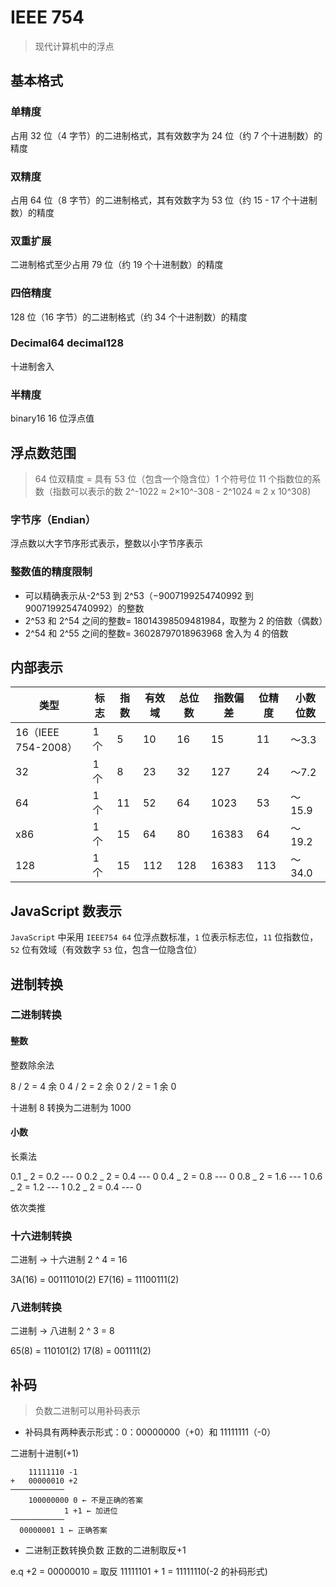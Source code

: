 # IEEE 754

> 现代计算机中的浮点

## 基本格式

### 单精度

占用 32 位（4 字节）的二进制格式，其有效数字为 24 位（约 7 个十进制数）的精度

### 双精度

占用 64 位（8 字节）的二进制格式，其有效数字为 53 位（约 15 - 17 个十进制数）的精度

### 双重扩展

二进制格式至少占用 79 位（约 19 个十进制数）的精度

### 四倍精度

128 位（16 字节）的二进制格式（约 34 个十进制数）的精度

### Decimal64 decimal128

十进制舍入

### 半精度

binary16 16 位浮点值

## 浮点数范围

> 64 位双精度 = 具有 53 位（包含一个隐含位）1 个符号位 11 个指数位的系数（指数可以表示的数 2^-1022 ≈ 2×10^-308 - 2^1024 ≈ 2 x 10^308)

### 字节序（Endian）

浮点数以大字节序形式表示，整数以小字节序表示

### 整数值的精度限制

- 可以精确表示从-2^53 到 2^53（−9007199254740992 到 9007199254740992）的整数
- 2^53 和 2^54 之间的整数= 18014398509481984，取整为 2 的倍数（偶数）
- 2^54 和 2^55 之间的整数= 36028797018963968 舍入为 4 的倍数

## 内部表示

| 类型                | 标志 | 指数 | 有效域 | 总位数 | 指数偏差 | 位精度 | 小数位数 |
| ------------------- | ---- | ---- | ------ | ------ | -------- | ------ | -------- |
| 16（IEEE 754-2008） | 1 个 | 5    | 10     | 16     | 15       | 11     | 〜3.3    |
| 32                  | 1 个 | 8    | 23     | 32     | 127      | 24     | 〜7.2    |
| 64                  | 1 个 | 11   | 52     | 64     | 1023     | 53     | 〜15.9   |
| x86                 | 1 个 | 15   | 64     | 80     | 16383    | 64     | 〜19.2   |
| 128                 | 1 个 | 15   | 112    | 128    | 16383    | 113    | 〜34.0   |

## JavaScript 数表示

`JavaScript` 中采用 `IEEE754 64` 位浮点数标准，`1` 位表示标志位，`11` 位指数位，`52` 位有效域（有效数字 `53` 位，包含一位隐含位）

## 进制转换

### 二进制转换

#### 整数

整数除余法

8 / 2 = 4 余 0
4 / 2 = 2 余 0
2 / 2 = 1 余 0

十进制 8 转换为二进制为 1000

#### 小数

长乘法

0.1 _ 2 = 0.2 --- 0
0.2 _ 2 = 0.4 --- 0
0.4 _ 2 = 0.8 --- 0
0.8 _ 2 = 1.6 --- 1
0.6 _ 2 = 1.2 --- 1
0.2 _ 2 = 0.4 --- 0

依次类推

### 十六进制转换

二进制 -> 十六进制 2 ^ 4 = 16

3A(16) = 00111010(2)
E7(16) = 11100111(2)

### 八进制转换

二进制 -> 八进制 2 ^ 3 = 8

65(8) = 110101(2)
17(8) = 001111(2)

## 补码

> 负数二进制可以用补码表示

- 补码具有两种表示形式：0：00000000（+0）和 11111111（-0）

二进制十进制(+1)

```sqrt
    11111110 -1
+   00000010 +2
────────────
    100000000 0 ← 不是正确的答案
            1 +1 ← 加进位
────────────
  00000001 1 ← 正确答案
```

- 二进制正数转换负数 正数的二进制取反+1

e.q +2 = 00000010 = 取反 11111101 + 1 = 11111110(-2 的补码形式)
